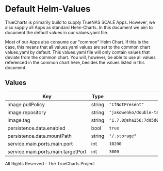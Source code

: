 # Default Helm-Values

TrueCharts is primarily build to supply TrueNAS SCALE Apps.
However, we also supply all Apps as standard Helm-Charts. In this document we aim to document the default values in our values.yaml file.

Most of our Apps also consume our "common" Helm Chart.
If this is the case, this means that all values.yaml values are set to the common chart values.yaml by default. This values.yaml file will only contain values that deviate from the common chart.
You will, however, be able to use all values referenced in the common chart here, besides the values listed in this document.

## Values

| Key | Type | Default | Description |
|-----|------|---------|-------------|
| image.pullPolicy | string | `"IfNotPresent"` |  |
| image.repository | string | `"jakowenko/double-take"` |  |
| image.tag | string | `"1.7.0@sha256:7d05d0e36833583ed8ca3dfdcebc8dbe08757a32970d6dbd982f4284184460e4"` |  |
| persistence.data.enabled | bool | `true` |  |
| persistence.data.mountPath | string | `"/.storage"` |  |
| service.main.ports.main.port | int | `10200` |  |
| service.main.ports.main.targetPort | int | `3000` |  |

All Rights Reserved - The TrueCharts Project
